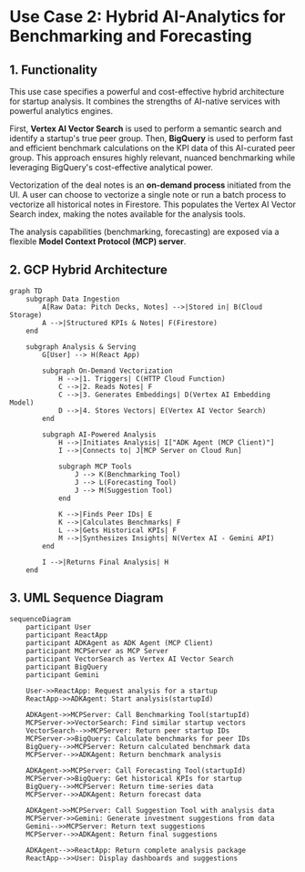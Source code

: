 # Use Case 2: Hybrid AI-Analytics for Benchmarking and Forecasting

## 1. Functionality

This use case specifies a powerful and cost-effective hybrid architecture for startup analysis. It combines the strengths of AI-native services with powerful analytics engines.

First, **Vertex AI Vector Search** is used to perform a semantic search and identify a startup's true peer group. Then, **BigQuery** is used to perform fast and efficient benchmark calculations on the KPI data of this AI-curated peer group. This approach ensures highly relevant, nuanced benchmarking while leveraging BigQuery's cost-effective analytical power.

Vectorization of the deal notes is an **on-demand process** initiated from the UI. A user can choose to vectorize a single note or run a batch process to vectorize all historical notes in Firestore. This populates the Vertex AI Vector Search index, making the notes available for the analysis tools.

The analysis capabilities (benchmarking, forecasting) are exposed via a flexible **Model Context Protocol (MCP) server**.

## 2. GCP Hybrid Architecture

```mermaid
graph TD
    subgraph Data Ingestion
        A[Raw Data: Pitch Decks, Notes] -->|Stored in| B(Cloud Storage)
        A -->|Structured KPIs & Notes| F(Firestore)
    end

    subgraph Analysis & Serving
        G[User] --> H(React App)
        
        subgraph On-Demand Vectorization
            H -->|1. Triggers| C(HTTP Cloud Function)
            C -->|2. Reads Notes| F
            C -->|3. Generates Embeddings| D(Vertex AI Embedding Model)
            D -->|4. Stores Vectors| E(Vertex AI Vector Search)
        end

        subgraph AI-Powered Analysis
            H -->|Initiates Analysis| I["ADK Agent (MCP Client)"]
            I -->|Connects to| J[MCP Server on Cloud Run]
            
            subgraph MCP Tools
                J --> K(Benchmarking Tool)
                J --> L(Forecasting Tool)
                J --> M(Suggestion Tool)
            end

            K -->|Finds Peer IDs| E
            K -->|Calculates Benchmarks| F
            L -->|Gets Historical KPIs| F
            M -->|Synthesizes Insights| N(Vertex AI - Gemini API)
        end

        I -->|Returns Final Analysis| H
    end
```

## 3. UML Sequence Diagram

```mermaid
sequenceDiagram
    participant User
    participant ReactApp
    participant ADKAgent as ADK Agent (MCP Client)
    participant MCPServer as MCP Server
    participant VectorSearch as Vertex AI Vector Search
    participant BigQuery
    participant Gemini

    User->>ReactApp: Request analysis for a startup
    ReactApp->>ADKAgent: Start analysis(startupId)

    ADKAgent->>MCPServer: Call Benchmarking Tool(startupId)
    MCPServer->>VectorSearch: Find similar startup vectors
    VectorSearch-->>MCPServer: Return peer startup IDs
    MCPServer->>BigQuery: Calculate benchmarks for peer IDs
    BigQuery-->>MCPServer: Return calculated benchmark data
    MCPServer-->>ADKAgent: Return benchmark analysis

    ADKAgent->>MCPServer: Call Forecasting Tool(startupId)
    MCPServer->>BigQuery: Get historical KPIs for startup
    BigQuery-->>MCPServer: Return time-series data
    MCPServer-->>ADKAgent: Return forecast data

    ADKAgent->>MCPServer: Call Suggestion Tool with analysis data
    MCPServer->>Gemini: Generate investment suggestions from data
    Gemini-->>MCPServer: Return text suggestions
    MCPServer-->>ADKAgent: Return final suggestions

    ADKAgent-->>ReactApp: Return complete analysis package
    ReactApp-->>User: Display dashboards and suggestions
```
